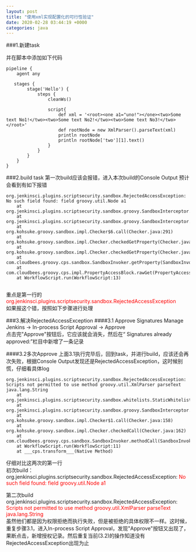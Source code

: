 ```yaml
---
layout: post
title: "使用xml实现配置化的可行性验证"
date: 2020-02-28 03:44:19 +0000
categories: java
---
```

###1.新建task

并在脚本中添加如下代码

```
pipeline {
    agent any

   stages {
        stage('Hello') {
            steps {
                cleanWs()

                script{
                    def xml = '<root><one a1="uno!"></one><two>Some text No1!</two><two>Some text No2!</two><two>Some text No3!</two></root>'
                    def rootNode = new XmlParser().parseText(xml)
                    println rootNode
                    println rootNode['two'][1].text()
                }
            }
        }
    }
}
```

###2.build task
第一次build应该会报错，进入本次build的Console Output
预计会看到有如下报错

```
org.jenkinsci.plugins.scriptsecurity.sandbox.RejectedAccessException: No such field found: field groovy.util.Node a1
	at org.jenkinsci.plugins.scriptsecurity.sandbox.groovy.SandboxInterceptor.unclassifiedField(SandboxInterceptor.java:425)
	at org.jenkinsci.plugins.scriptsecurity.sandbox.groovy.SandboxInterceptor.onGetProperty(SandboxInterceptor.java:409)
	at org.kohsuke.groovy.sandbox.impl.Checker$6.call(Checker.java:291)
	at org.kohsuke.groovy.sandbox.impl.Checker.checkedGetProperty(Checker.java:295)
	at org.kohsuke.groovy.sandbox.impl.Checker.checkedGetProperty(Checker.java:258)
	at com.cloudbees.groovy.cps.sandbox.SandboxInvoker.getProperty(SandboxInvoker.java:29)
	at com.cloudbees.groovy.cps.impl.PropertyAccessBlock.rawGet(PropertyAccessBlock.java:20)
	at WorkflowScript.run(WorkflowScript:13)
	
```

重点是第一行的
<font color=red>org.jenkinsci.plugins.scriptsecurity.sandbox.RejectedAccessException </font>  
如果报这个错，按照如下步骤进行处理

###3.解决RejectedAccessException
####3.1 Approve Signatures
Manage Jenkins -> In-process Script Approval -> Approve  
点击完"Approve"按钮后，它应该就会消失，然后在“ Signatures already approved:”栏目中新增了一条记录


####3.2多次Approve
上面3.1执行完毕后，回到task，并进行build，应该还会再次失败，根据Console Output发现还是RejectedAccessException，这时候别慌，仔细看具体log

```
org.jenkinsci.plugins.scriptsecurity.sandbox.RejectedAccessException: Scripts not permitted to use method groovy.util.XmlParser parseText java.lang.String
	at org.jenkinsci.plugins.scriptsecurity.sandbox.whitelists.StaticWhitelist.rejectMethod(StaticWhitelist.java:262)
	at org.jenkinsci.plugins.scriptsecurity.sandbox.groovy.SandboxInterceptor.onMethodCall(SandboxInterceptor.java:161)
	at org.kohsuke.groovy.sandbox.impl.Checker$1.call(Checker.java:158)
	at org.kohsuke.groovy.sandbox.impl.Checker.checkedCall(Checker.java:162)
	at com.cloudbees.groovy.cps.sandbox.SandboxInvoker.methodCall(SandboxInvoker.java:17)
	at WorkflowScript.run(WorkflowScript:11)
	at ___cps.transform___(Native Method)
```

仔细对比这两次的第一行  
初次build：
org.jenkinsci.plugins.scriptsecurity.sandbox.RejectedAccessException: <font color=red>No such field found: field groovy.util.Node a1</font>    

第二次build
org.jenkinsci.plugins.scriptsecurity.sandbox.RejectedAccessException: <font color=red>Scripts not permitted to use method groovy.util.XmlParser parseText java.lang.String</font>     
虽然他们都是因为权限拒绝而执行失败，但是被拒绝的具体权限不一样。这时候，重复步骤3.1，进入In-process Script Approval，发现"Approve"按钮又出现了，果断点击，新增授权记录。然后重复当前(3.2)的操作知道没有RejectedAccessException出现为止
